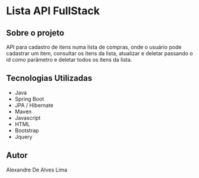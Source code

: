 # Lista API FullStack

## Sobre o projeto
API para cadastro de itens numa lista de compras, onde o usuário pode cadastrar um item, consultar os itens da lista, atualizar e deletar passando o id 
como parâmetro e deletar todos os itens da lista.
## Tecnologias Utilizadas
- Java
- Spring Boot
- JPA / Hibernate
- Maven
- Javascript
- HTML
- Bootstrap
- Jquery
## Autor
Alexandre De Alves Lima
